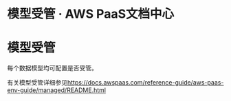 # 模型受管 · AWS PaaS文档中心

# 模型受管

每个数据模型均可配置是否受管。

有关模型受管详细参见<https://docs.awspaas.com/reference-guide/aws-paas-env-guide/managed/README.html>